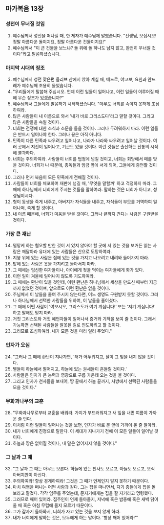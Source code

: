 ## 마가복음 13장

### 성전이 무너질 것임
1. 예수님께서 성전을 떠나실 때, 한 제자가 예수님께 말했습니다. "선생님, 보십시오! 정말 아름다운 돌이지요, 정말 아름다운 건물이지요!"
2. 예수님께서 "이 큰 건물을 보느냐? 돌 위에 돌 하나도 남지 않고, 완전히 무너질 것이다"라고 말씀하셨습니다.
### 마지막 시대의 징조
3. 예수님께서 성전 맞은편 올리브 산에서 앉아 계실 때, 베드로, 야고보, 요한과 안드레가 예수님께 조용히 물었습니다.
4. "우리들에게 말씀해 주십시오. 언제 이런 일들이 일어나고, 이런 일들이 이루어질 때에 무슨 징조가 있겠습니까?"
5. 예수님께서 그들에게 말씀하기 시작하셨습니다. "아무도 너희를 속이지 못하게 조심하여라.
6. 많은 사람들이 내 이름으로 와서 '내가 바로 그리스도다'라고 말할 것이다. 그리고 많은 사람들을 속일 것이다.
7. 너희는 전쟁에 대한 소식과 소문을 들을 것이다. 그러나 두려워하지 마라. 이런 일들은 반드시 일어나야 한다. 그러나 끝은 아직 아니다.
8. 민족이 다른 민족과 싸우려고 일어나고, 나라가 나라와 싸우려고 일어날 것이다. 여러 곳에서 지진이 일어나고, 기근도 있을 것이다. 이런 것들은 출산하는 진통의 시작에 불과하다.
9. 너희는 주의하여라. 사람들이 너희를 법정에 넘길 것이고, 너희는 회당에서 매를 맞을 것이다. 너희가 나 때문에, 총독들과 임금 앞에 서게 되어, 그들에게 증언할 것이다.
10. 그러나 먼저 복음이 모든 민족에게 전해질 것이다.
11. 사람들이 너희를 체포하여 재판에 넘길 때, '무엇을 말할까' 하고 걱정하지 마라. 그 때에 하나님께서 너희에게 주시는 것들을 말하여라. 말하는 것은 너희가 아니고, 성령님이시다.
12. 형이 동생을 죽게 내주고, 아버지가 자식들을 내주고, 자식들이 부모를 거역하여 일어나며, 죽게 할 것이다.
13. 내 이름 때문에, 너희가 미움을 받을 것이다. 그러나 끝까지 견디는 사람은 구원받을 것이다.
### 가장 큰 재난
14. 멸망케 하는 혐오할 만한 것이 서 있지 않아야 할 곳에 서 있는 것을 보거든 읽는 사람은 깨달아라 유대에 있는 사람들은 산으로 도망하여라.
15. 지붕 위에 있는 사람은 집에 있는 것을 가지고 나오려고 내려와 들어가지 마라.
16. 밭에 있는 사람은 옷을 가지려고 돌아서지 마라.
17. 그 때에는 임신한 여자들이나, 아이에게 젖을 먹이는 여자들에게 화가 있다.
18. 이런 일이 겨울에 일어나지 않도록 기도하여라.
19. 그 때에는 환난이 있을 것인데, 이런 환난은 하나님께서 세상을 만드신 때부터 지금까지 없었던 것이며, 앞으로도 이런 환난은 없을 것이다.
20. 주님께서 이 날들을 줄여 주시지 않는다면, 어느 생명도 구원받지 못할 것이다. 그러나 하나님께서 선택한 사람들을 위하여, 이 날들을 줄이셨다.
21. 그 때에 어떤 사람이 '여보시오, 그리스도가 여기 계십니다!' 또는 '저기 계십니다!' 하고 말해도 믿지 마라.
22. 거짓 그리스도와 거짓 예언자들이 일어나서 증거와 기적을 보여 줄 것이다. 그래서 가능하면 선택된 사람들을 잘못된 길로 인도하려고 할 것이다.
23. 그러므로 조심하여라. 내가 모든 것을 미리 일러 주었다."
### 인자가 오심
24. "그러나 그 때에 환난이 지나가면, '해가 어두워지고, 달이 그 빛을 내지 않을 것이다.
25. 별들이 하늘에서 떨어지고, 하늘에 있는 권세들이 흔들릴 것이다.'
26. 사람들은 인자가 큰 능력과 영광으로 구름 가운데 오는 것을 볼 것이다.
27. 그리고 인자가 천사들을 보내어, 땅 끝에서 하늘 끝까지, 사방에서 선택된 사람들을 모을 것이다."
### 무화과나무의 교훈
28. "무화과나무로부터 교훈을 배워라. 가지가 부드러워지고 새 잎을 내면 여름이 가까운 줄 안다.
29. 이처럼 이런 일들이 일어나는 것을 보면, 인자가 바로 문 앞에 가까이 온 줄 알아라.
30. 내가 너희에게 진정으로 말한다. 이 세대가 지나가기 전에 이 모든 일들이 일어날 것이다.
31. 하늘과 땅은 없어질 것이나, 내 말은 없어지지 않을 것이다."
### 그 날과 그 때
32. "그 날과 그 때는 아무도 모른다. 하늘에 있는 천사도 모르고, 아들도 모르고, 오직 아버지만이 아신다.
33. 주의하여라! 항상 경계하여라! 그것은 그 때가 언제인지 알지 못하기 때문이다.
34. 마치 여행을 떠나는 어떤 사람과 같다. 그는 집을 떠나면서, 자기 종들에게 집을 돌보라고 맡겼다. 각각 임무를 주었는데, 문지기에게는 집을 잘 지키라고 명령했다.
35. 그러므로 깨어 있어라. 집주인이 언제 돌아올지, 저녁에 혹은 밤중에 혹은 새벽 닭이 울 때 혹은 아침 무렵에 올지 모르기 때문이다.
36. 그가 갑자기 돌아와서, 너희가 자고 있는 것을 보지 않게 하라.
37. 내가 너희에게 말하는 것은, 모두에게 하는 말이다. '항상 깨어 있어라!'"
